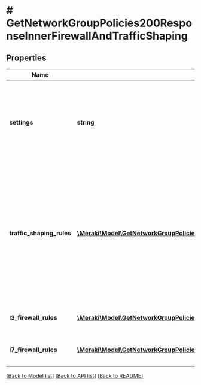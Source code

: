 # # GetNetworkGroupPolicies200ResponseInnerFirewallAndTrafficShaping

## Properties

Name | Type | Description | Notes
------------ | ------------- | ------------- | -------------
**settings** | **string** | How firewall and traffic shaping rules are enforced. Can be &#39;network default&#39;, &#39;ignore&#39; or &#39;custom&#39;. | [optional]
**traffic_shaping_rules** | [**\Meraki\Model\GetNetworkGroupPolicies200ResponseInnerFirewallAndTrafficShapingTrafficShapingRulesInner[]**](GetNetworkGroupPolicies200ResponseInnerFirewallAndTrafficShapingTrafficShapingRulesInner.md) | An array of traffic shaping rules. Rules are applied in the order that     they are specified in. An empty list (or null) means no rules. Note that     you are allowed a maximum of 8 rules. | [optional]
**l3_firewall_rules** | [**\Meraki\Model\GetNetworkGroupPolicies200ResponseInnerFirewallAndTrafficShapingL3FirewallRulesInner[]**](GetNetworkGroupPolicies200ResponseInnerFirewallAndTrafficShapingL3FirewallRulesInner.md) | An ordered array of the L3 firewall rules | [optional]
**l7_firewall_rules** | [**\Meraki\Model\GetNetworkGroupPolicies200ResponseInnerFirewallAndTrafficShapingL7FirewallRulesInner[]**](GetNetworkGroupPolicies200ResponseInnerFirewallAndTrafficShapingL7FirewallRulesInner.md) | An ordered array of L7 firewall rules | [optional]

[[Back to Model list]](../../README.md#models) [[Back to API list]](../../README.md#endpoints) [[Back to README]](../../README.md)
